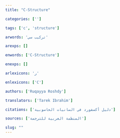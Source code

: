 ```yaml
---
title: "C-Structure"

categories: ['']

tags: ['c', 'structure']

arwords: 'تركيب سي'

arexps: []

enwords: ['C-Structure']

enexps: []

arlexicons: 'ر'

enlexicons: ['C']

authors: ['Ruqayya Roshdy']

translators: ['Tarek Ibrahim']

citations: ['دليل أكسفورد في السانيات الحاسوبية']

sources: ['المنظمة العربية للترجمة']

slug: ""
---
```

